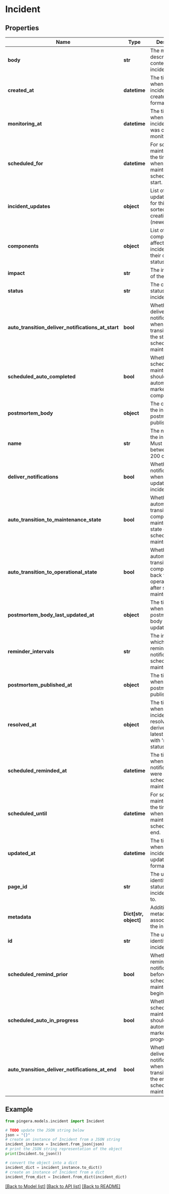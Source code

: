 # Incident


## Properties

Name | Type | Description | Notes
------------ | ------------- | ------------- | -------------
**body** | **str** | The main description/body content of the incident. | [optional] 
**created_at** | **datetime** | The timestamp when the incident was created in ISO format. | [optional] [readonly] 
**monitoring_at** | **datetime** | The timestamp when the incident status was changed to monitoring. | [optional] 
**scheduled_for** | **datetime** | For scheduled maintenance, the timestamp when maintenance is scheduled to start. | [optional] 
**incident_updates** | **object** | List of all updates posted for this incident, sorted by creation time (newest first). | [optional] [readonly] 
**components** | **object** | List of components affected by this incident with their current status. | [optional] 
**impact** | **str** | The impact level of the incident. | [optional] 
**status** | **str** | The current status of the incident. | 
**auto_transition_deliver_notifications_at_start** | **bool** | Whether to deliver notifications when auto-transitioning at the start of scheduled maintenance. | [optional] 
**scheduled_auto_completed** | **bool** | Whether the scheduled maintenance should automatically be marked as completed. | [optional] 
**postmortem_body** | **object** | The content of the incident postmortem, if published. | [optional] [readonly] 
**name** | **str** | The name/title of the incident. Must be between 1 and 200 characters. | 
**deliver_notifications** | **bool** | Whether to send notifications when creating or updating this incident. | [optional] 
**auto_transition_to_maintenance_state** | **bool** | Whether to automatically transition components to maintenance state during scheduled maintenance. | [optional] 
**auto_transition_to_operational_state** | **bool** | Whether to automatically transition components back to operational state after scheduled maintenance. | [optional] 
**postmortem_body_last_updated_at** | **object** | The timestamp when the postmortem body was last updated. | [optional] [readonly] 
**reminder_intervals** | **str** | The intervals at which to send reminder notifications for scheduled maintenance. | [optional] 
**postmortem_published_at** | **object** | The timestamp when the postmortem was published. | [optional] [readonly] 
**resolved_at** | **object** | The timestamp when the incident was resolved, derived from the latest update with &#39;resolved&#39; status. | [optional] [readonly] 
**scheduled_reminded_at** | **datetime** | The timestamp when reminder notifications were sent for scheduled maintenance. | [optional] 
**scheduled_until** | **datetime** | For scheduled maintenance, the timestamp when maintenance is scheduled to end. | [optional] 
**updated_at** | **datetime** | The timestamp when the incident was last updated in ISO format. | [optional] [readonly] 
**page_id** | **str** | The unique identifier of the status page this incident belongs to. | [optional] [readonly] 
**metadata** | **Dict[str, object]** | Additional metadata associated with the incident. | [optional] 
**id** | **str** | The unique identifier for the incident. | [optional] [readonly] 
**scheduled_remind_prior** | **bool** | Whether to send reminder notifications before scheduled maintenance begins. | [optional] 
**scheduled_auto_in_progress** | **bool** | Whether the scheduled maintenance should automatically be marked as in progress. | [optional] 
**auto_transition_deliver_notifications_at_end** | **bool** | Whether to deliver notifications when auto-transitioning at the end of scheduled maintenance. | [optional] 

## Example

```python
from pingera.models.incident import Incident

# TODO update the JSON string below
json = "{}"
# create an instance of Incident from a JSON string
incident_instance = Incident.from_json(json)
# print the JSON string representation of the object
print(Incident.to_json())

# convert the object into a dict
incident_dict = incident_instance.to_dict()
# create an instance of Incident from a dict
incident_from_dict = Incident.from_dict(incident_dict)
```
[[Back to Model list]](../README.md#documentation-for-models) [[Back to API list]](../README.md#documentation-for-api-endpoints) [[Back to README]](../README.md)


